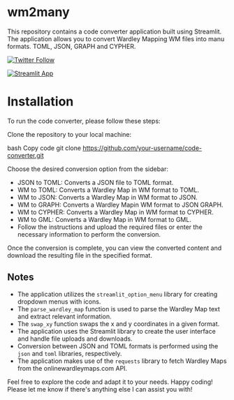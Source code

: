 # wm2many
This repository contains a code converter application built using Streamlit. The application allows you to convert Wardley Mapping WM files into manu formats. TOML, JSON, GRAPH and CYPHER.

[![Twitter Follow](https://img.shields.io/twitter/follow/mcraddock?style=social)](https://twitter.com/mcraddock)

[![Streamlit App](https://static.streamlit.io/badges/streamlit_badge_black_white.svg)](https://wm2json.streamlit.app/)

# Installation
To run the code converter, please follow these steps:

Clone the repository to your local machine:

bash
Copy code
git clone https://github.com/your-username/code-converter.git

Choose the desired conversion option from the sidebar:

- JSON to TOML: Converts a JSON file to TOML format.
- WM to TOML: Converts a Wardley Map in WM format to TOML.
- WM to JSON: Converts a Wardley Map in WM format to JSON.
- WM to GRAPH: Converts a Wardley Mapin WM format to JSON GRAPH.
- WM to CYPHER: Converts a Wardley Map in WM format to CYPHER.
- WM to GML: Converts a Wardley Map in WM format to GML.
- Follow the instructions and upload the required files or enter the necessary information to perform the conversion.

Once the conversion is complete, you can view the converted content and download the resulting file in the specified format.

## Notes

- The application utilizes the `streamlit_option_menu` library for creating dropdown menus with icons.
- The `parse_wardley_map` function is used to parse the Wardley Map text and extract relevant information.
- The `swap_xy` function swaps the x and y coordinates in a given format.
- The application uses the Streamlit library to create the user interface and handle file uploads and downloads.
- Conversion between JSON and TOML formats is performed using the `json` and `toml` libraries, respectively.
- The application makes use of the `requests` library to fetch Wardley Maps from the onlinewardleymaps.com API.

Feel free to explore the code and adapt it to your needs. Happy coding!
Please let me know if there's anything else I can assist you with!
